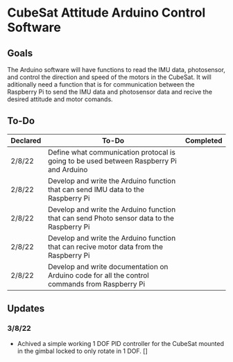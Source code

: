 # CubeSat Attitude Arduino Control Software 

## Goals
The Arduino software will have functions to read the IMU data, photosensor, and control the direction and speed of the motors in the CubeSat. It will aditionally need a function that is for communication between the Raspberry Pi to send the IMU data and photosensor data and recive the desired attitude and motor comands.

## To-Do
| Declared | To-Do | Completed |
--- | --- | ---
| 2/8/22 | Define what communication protocal is going to be used between Raspberry Pi and Arduino |
| 2/8/22 | Develop and write the Arduino function that can send IMU data to the Raspberry Pi |
| 2/8/22 | Develop and write the Arduino function that can send Photo sensor data to the Raspberry Pi | 
| 2/8/22 | Develop and write the Arduino function that can recive motor data from the Raspberry Pi |
| 2/8/22 | Develop and write documentation on Arduino code for all the control commands from Raspberry Pi |


## Updates

### 3/8/22 
- Achived a simple working 1 DOF PID controller for the CubeSat mounted in the gimbal locked to only rotate in 1 DOF. []